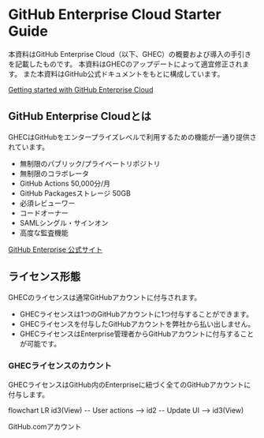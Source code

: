 # GitHub Enterprise Cloud Starter Guide
本資料はGitHub Enterprise Cloud（以下、GHEC）の概要および導入の手引きを記載したものです。
本資料はGHECのアップデートによって適宜修正されます。
また本資料はGitHub公式ドキュメントをもとに構成しています。

[Getting started with GitHub Enterprise Cloud](https://docs.github.com/ja/get-started/onboarding/getting-started-with-github-enterprise-cloud)

## GitHub Enterprise Cloudとは
GHECはGitHubをエンタープライズレベルで利用するための機能が一通り提供されています。
- 無制限のパブリック/プライベートリポジトリ
- 無制限のコラボレータ
- GitHub Actions 50,000分/月
- GitHub Packagesストレージ 50GB
- 必須レビューワー
- コードオーナー
- SAMLシングル・サインオン
- 高度な監査機能

[GitHub Enterprise 公式サイト](https://github.co.jp/enterprise.html)

## ライセンス形態
GHECのライセンスは通常GitHubアカウントに付与されます。
- GHECライセンスは1つのGitHubアカウントに1つ付与することができます。
- GHECライセンスを付与したGitHubアカウントを弊社から払い出しません。
- GHECライセンスはEnterprise管理者からGitHubアカウントに付与することが可能です。

### GHECライセンスのカウント
GHECライセンスはGitHub内のEnterpriseに紐づく全てのGitHubアカウントに付与します。

flowchart LR
    id3(View) -- User actions --> id2 -- Update UI --> id3(View)
    



GitHub.comアカウント

